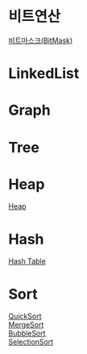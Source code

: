 # 비트연산
[비트마스크(BitMask)](https://github.com/jaeeunjeong/Today-I-Learned/blob/master/Algorithm/%EB%B9%84%ED%8A%B8%EB%A7%88%EC%8A%A4%ED%81%AC(BitMask).md)
# LinkedList
# Graph
# Tree
# Heap
[Heap](https://github.com/jaeeunjeong/Today-I-Learned/blob/master/Algorithm/Heap.md)
# Hash
[Hash Table](https://github.com/jaeeunjeong/Today-I-Learned/blob/master/Algorithm/HashTable.md)
# Sort
[QuickSort](https://github.com/jaeeunjeong/Today-I-Learned/blob/master/Algorithm/Sort/QuickSort.java)  
[MergeSort](https://github.com/jaeeunjeong/Today-I-Learned/blob/master/Algorithm/Sort/MergeSort.java)  
[BubbleSort]()  
[SelectionSort](https://github.com/jaeeunjeong/Today-I-Learned/blob/master/Algorithm/SelectionSort.java)  
